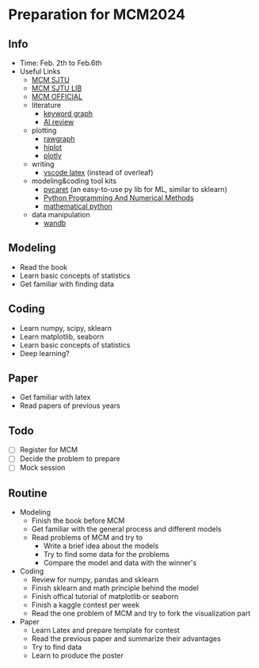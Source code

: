 # Preparation for MCM2024

## Info

- Time: Feb. 2th to Feb.6th
- Useful Links
  - [MCM SJTU](https://anl.sjtu.edu.cn/mcm/MCM2024/)
  - [MCM SJTU LIB](https://anl.sjtu.edu.cn/mcm/docs/name/使用手册)
  - [MCM OFFICIAL](https://www.comap.com)
  - literature
    - [keyword graph](https://keywords.groundedai.company/)
    - [AI review](https://txyz.ai/)
  - plotting
    - [rawgraph](https://github.com/rawgraphs)
    - [hiplot](https://hiplot.cn/)
    - [plotly](https://plotly.com/python/)
  - writing
    - [vscode latex](https://github.com/sanjib-sen/WebLaTex) (instead of overleaf)
  - modeling&coding tool kits
    - [pycaret](https://pycaret.org/) (an easy-to-use py lib for ML, similar to sklearn)
    - [Python Programming And Numerical Methods](https://pythonnumericalmethods.berkeley.edu/notebooks/Index.html)
    - [mathematical python](https://patrickwalls.github.io/mathematicalpython/)
  - data manipulation
    - [wandb](https://colab.research.google.com/github/wandb/examples/blob/master/colabs/intro/Intro_to_Weights_&_Biases.ipynb)

## Modeling

- Read the book
- Learn basic concepts of statistics
- Get familiar with finding data

## Coding

- Learn numpy, scipy, sklearn
- Learn matplotlib, seaborn
- Learn basic concepts of statistics
- Deep learning?

## Paper

- Get familiar with latex
- Read papers of previous years

## Todo

- [ ] Register for MCM
- [ ] Decide the problem to prepare
- [ ] Mock session

## Routine

- Modeling
  - Finish the book before MCM
  - Get familiar with the general process and different models
  - Read problems of MCM and try to
    - Write a brief idea about the models
    - Try to find some data for the problems
    - Compare the model and data with the winner's
- Coding
  - Review for numpy, pandas and sklearn
  - Finish sklearn and math principle behind the model
  - Finish offical tutorial of matplotlib or seaborn
  - Finish a kaggle contest per week
  - Read the one problem of MCM and try to fork the visualization part
- Paper
  - Learn Latex and prepare template for contest
  - Read the previous paper and summarize their advantages
  - Try to find data
  - Learn to produce the poster
